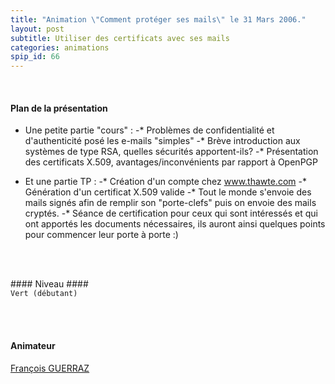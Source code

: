 ```yaml
---
title: "Animation \"Comment protéger ses mails\" le 31 Mars 2006."
layout: post
subtitle: Utiliser des certificats avec ses mails
categories: animations
spip_id: 66
---
```

<br />

#### Plan de la présentation ####


- Une petite partie "cours" :
-* Problèmes de confidentialité et d'authenticité posé les e-mails "simples"
-* Brève introduction aux systèmes de type RSA, quelles sécurités apportent-ils?
-* Présentation des certificats  X.509, avantages/inconvénients par rapport à OpenPGP


- Et une partie TP :
-* Création d'un compte chez www.thawte.com
-* Génération d'un certificat  X.509 valide
-* Tout le monde s'envoie des mails signés afin de remplir son "porte-clefs" puis on envoie des mails cryptés.
-* Séance de certification pour ceux qui sont intéressés et qui ont apportés les documents nécessaires, ils auront ainsi quelques points pour commencer leur porte à porte   :) 

<code>
</code>
<br /><br />
#### Niveau ####
<code>
Vert (débutant)
</code>

<br /><br />
#### Animateur ####


[François GUERRAZ]()

<code>
